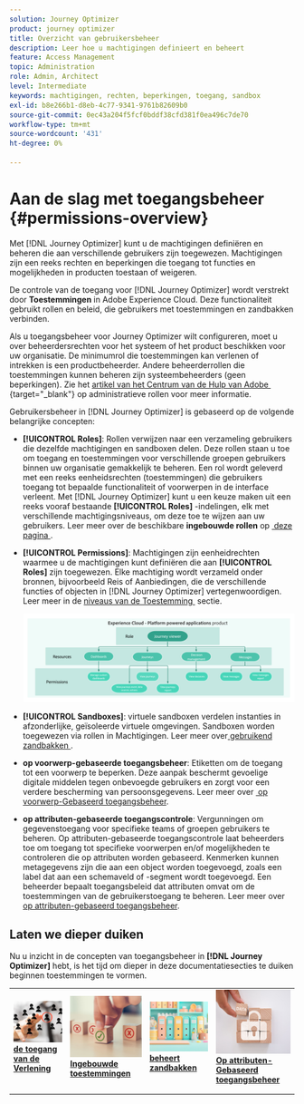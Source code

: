 ```yaml
---
solution: Journey Optimizer
product: journey optimizer
title: Overzicht van gebruikersbeheer
description: Leer hoe u machtigingen definieert en beheert
feature: Access Management
topic: Administration
role: Admin, Architect
level: Intermediate
keywords: machtigingen, rechten, beperkingen, toegang, sandbox
exl-id: b8e266b1-d8eb-4c77-9341-9761b82609b0
source-git-commit: 0ec43a204f5fcf0bddf38cfd381f0ea496c7de70
workflow-type: tm+mt
source-wordcount: '431'
ht-degree: 0%

---
```


# Aan de slag met toegangsbeheer {#permissions-overview}

Met [!DNL Journey Optimizer] kunt u de machtigingen definiëren en beheren die aan verschillende gebruikers zijn toegewezen. Machtigingen zijn een reeks rechten en beperkingen die toegang tot functies en mogelijkheden in producten toestaan of weigeren.

De controle van de toegang voor [!DNL Journey Optimizer] wordt verstrekt door **Toestemmingen** in Adobe Experience Cloud. Deze functionaliteit gebruikt rollen en beleid, die gebruikers met toestemmingen en zandbakken verbinden.

Als u toegangsbeheer voor Journey Optimizer wilt configureren, moet u over beheerdersrechten voor het systeem of het product beschikken voor uw organisatie. De minimumrol die toestemmingen kan verlenen of intrekken is een productbeheerder. Andere beheerderrollen die toestemmingen kunnen beheren zijn systeembeheerders (geen beperkingen). Zie het [&#x200B; artikel van het Centrum van de Hulp van Adobe &#x200B;](https://helpx.adobe.com/enterprise/using/admin-roles.html){target="_blank"} op administratieve rollen voor meer informatie.

<!-- A high-level workflow for gaining and assigning access permissions can be summarized as follows:

* After licensing [!DNL Journey Optimizer], an email is sent to the administrator specified during licensing.
* The administrator logs in to Adobe Admin Console and selects [!DNL Journey Optimizer] from the list of products on the overview page.
* To grant access to [!DNL Journey Optimizer], it is recommended that the administrator add users to the default product profile
* In Experience Platform Permissions, the administrator can create new roles or edit the permissions and users for any existing roles.
* When creating or editing a role, the administrator adds users to the role using the users tab, and grants permissions to these users (such as "Read Datasets" or "Manage Schemas") by editing the role's permissions. Similarly, the administrator can assign access to sandboxes using the same editing option.
* When users log in to the Journey Optimizer user interface, their access to capabilities is driven by the permissions that have been granted to them from the previous step. For example, if a user does not have the View Datasets permission, the Datasets tab in the side menu will not be visible to that user.-->


Gebruikersbeheer in [!DNL Journey Optimizer] is gebaseerd op de volgende belangrijke concepten:

* **[!UICONTROL Roles]**: Rollen verwijzen naar een verzameling gebruikers die dezelfde machtigingen en sandboxen delen. Deze rollen staan u toe om toegang en toestemmingen voor verschillende groepen gebruikers binnen uw organisatie gemakkelijk te beheren. Een rol wordt geleverd met een reeks eenheidsrechten (toestemmingen) die gebruikers toegang tot bepaalde functionaliteit of voorwerpen in de interface verleent.
Met [!DNL Journey Optimizer] kunt u een keuze maken uit een reeks vooraf bestaande **[!UICONTROL Roles]** -indelingen, elk met verschillende machtigingsniveaus, om deze toe te wijzen aan uw gebruikers. Leer meer over de beschikbare **ingebouwde rollen** op [&#x200B; deze pagina &#x200B;](ootb-product-profiles.md).

* **[!UICONTROL Permissions]**: Machtigingen zijn eenheidrechten waarmee u de machtigingen kunt definiëren die aan **[!UICONTROL Roles]** zijn toegewezen. Elke machtiging wordt verzameld onder bronnen, bijvoorbeeld Reis of Aanbiedingen, die de verschillende functies of objecten in [!DNL Journey Optimizer] vertegenwoordigen. Leer meer in de [&#x200B; niveaus van de Toestemming &#x200B;](high-low-permissions.md) sectie.

  ![](assets/do-not-localize/permissions_2.png)

* **[!UICONTROL Sandboxes]**: virtuele sandboxen verdelen instanties in afzonderlijke, geïsoleerde virtuele omgevingen. Sandboxen worden toegewezen via rollen in Machtigingen. Leer meer over [&#x200B; gebruikend zandbakken &#x200B;](sandboxes.md).

* **op voorwerp-gebaseerde toegangsbeheer**: Etiketten om de toegang tot een voorwerp te beperken. Deze aanpak beschermt gevoelige digitale middelen tegen onbevoegde gebruikers en zorgt voor een verdere bescherming van persoonsgegevens. Leer meer over [&#x200B; op voorwerp-Gebaseerd toegangsbeheer &#x200B;](object-based-access.md).

* **op attributen-gebaseerde toegangscontrole**: Vergunningen om gegevenstoegang voor specifieke teams of groepen gebruikers te beheren. Op attributen-gebaseerde toegangscontrole laat beheerders toe om toegang tot specifieke voorwerpen en/of mogelijkheden te controleren die op attributen worden gebaseerd. Kenmerken kunnen metagegevens zijn die aan een object worden toegevoegd, zoals een label dat aan een schemaveld of -segment wordt toegevoegd. Een beheerder bepaalt toegangsbeleid dat attributen omvat om de toestemmingen van de gebruikerstoegang te beheren. Leer meer over [&#x200B; op attributen-gebaseerd toegangsbeheer &#x200B;](attribute-based-access.md).


## Laten we dieper duiken

Nu u inzicht in de concepten van toegangsbeheer in **[!DNL Journey Optimizer]** hebt, is het tijd om dieper in deze documentatiesecties te duiken beginnen toestemmingen te vormen.


<table style="table-layout:fixed"><tr style="border: 0;">
<td>
<a href="permissions.md">
<img alt="Machtigingen" src="assets/do-not-localize/role.jpg">
</a>
<div>
<a href="permissions.md"><strong> de toegang van de Verlening </strong></a>
</div>
<p>
</td>
<td>
<a href="ootb-permissions.md">
<img alt="Ingebouwde machtigingen" src="assets/do-not-localize/select.jpg">
</a>
<div>
<a href="ootb-permissions.md"><strong> Ingebouwde toestemmingen </strong></a>
</div>
<p>
</td>
<td>
<a href="sandboxes.md">
<img alt="sandboxen beheren" src="assets/do-not-localize/sandboxes.jpg">
</a>
<div>
<a href="sandboxes.md"><strong> beheert zandbakken </strong></a>
</div>
<p></td>
<td>
<a href="attribute-based-access.md">
<img alt="Toegangsbeheer op basis van kenmerken" src="assets/do-not-localize/data-access.jpeg">
</a>
<div>
<a href="attribute-based-access.md"><strong> Op attributen-Gebaseerd toegangsbeheer </strong></a>
</div>
<p>
</td>
</tr></table>